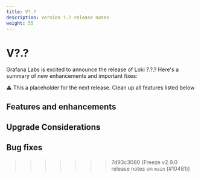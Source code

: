```yaml
---
title: V?.?
description: Version ?.? release notes
weight: 55
---
```


# V?.?
Grafana Labs is excited to announce the release of Loki ?.?.? Here's a summary of new enhancements and important fixes:

:warning: This a placeholder for the next release. Clean up all features listed below

## Features and enhancements

## Upgrade Considerations

## Bug fixes
>>>>>>> 7d93c3080 (Freeze v2.9.0 release notes on `main` (#10481))
